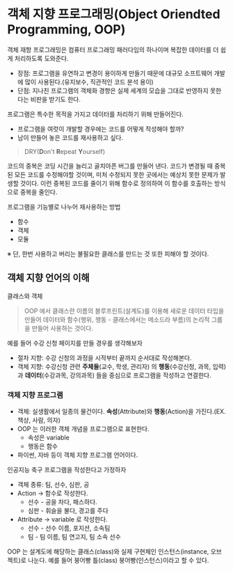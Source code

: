 # 객체 지향 프로그래밍(Object Oriendted Programming, OOP)

객체 재항 프로그래밍은 컴퓨터 프로그래밍 패러다임의 하나이며 복잡한 데이터를 더 쉽게 처리하도록 도와준다.

- 장점: 프로그램을 유연하고 변경이 용이하게 만들기 때문에 대규모 소프트웨어 개발에 많이 사용된다.(유지보수, 직관적인 코드 분석 용이)
- 단점: 지나친 프로그램의 객체화 경향은 실제 세계의 모습을 그대로 반영하지 못한다는 비판을 받기도 한다.

프로그램은 특수한 목적을 가지고 데이터를 처리하기 위해 만들어진다.

- 프로그램을 여럿이 개발할 경우에는 코드를 어떻게 작성해야 할까?
- 남이 만들어 놓은 코드를 재사용하고 싶다.

> DRY(**D**on't **R**epeat **Y**ourself)

코드의 중복은 코딩 시간을 늘리고 골치아픈 버그를 만들어 낸다. 코드가 변경될 때 중복 된 모든 코드를 수정해야할 것이며, 미처 수정되지 못한 곳에서는 예상치 못한 문제가 발생할 것이다. 이런 중복된 코드를 줄이기 위해 함수로 정의하여 이 함수를 호출하는 방식으로 중복을 줄인다.

프로그램을 기능별로 나누어 재사용하는 방법

- 함수
- 객체
- 모듈

※ 단, 한번 사용하고 버리는 불필요한 클래스를 만드는 것 또한 피해야 할 것이다.

## 객체 지향 언어의 이해

클래스와 객체

> OOP 에서 클래스란 이름의 블루프린트(설계도)를 이용해 새로운 데이터 타입을 만들어 데이터와 함수(행위, 행동 - 클래스에서는 메소드라 부름)의 논리적 그룹을 만들어 사용하는 것이다.

예를 들어 수강 신청 페이지를 만들 경우를 생각해보자

- 절차 지향: 수강 신청의 과정을 시작부터 끝까지 순서대로 작성해본다.
- 객체 지향: 수강신청 관련 **주체들**(교수, 학생, 관리자) 의 **행동**(수강신청, 과목, 입력)과 **데이터**(수강과목, 강의과목) 들을 중심으로 프로그램을 작성하고 연결한다.

### 객체 지향 프로그램

- 객체: 실생활에서 일종의 물건이다. **속성**(Attribute)와 **행동**(Action)을 가진다.(EX. 책상, 사람, 의자)
- OOP 는 이러한 객체 개념을 프로그램으로 표현한다.
  - 속성은 variable
  - 행동은 함수
- 파이썬, 자바 등이 객체 지향 프로그램 언어이다.

인공지능 축구 프로그램을 작성한다고 가정하자

- 객체 종류: 팀, 선수, 심판, 공
- Action -> 함수로 작성한다.
  - 선수 - 공을 차다, 패스하다.
  - 심판 - 휘슬을 불다, 경고를 주다
- Attribute -> variable 로 작성한다.
  - 선수 - 선수 이름, 포지션, 소속팀
  - 팀 - 팀 이름, 팀 연고지, 팀 소속 선수

OOP 는 설계도에 해당하는 클래스(class)와 실제 구현체인 인스턴스(instance, 오브젝트)로 나눈다. 예를 들어 붕어빵 틀(class) 붕어빵(인스턴스)이라고 할 수 있다.
